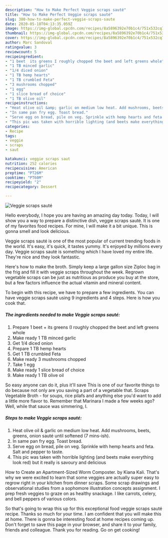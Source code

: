 ```yaml
---
description: "How to Make Perfect Veggie scraps sauté"
title: "How to Make Perfect Veggie scraps sauté"
slug: 380-how-to-make-perfect-veggie-scraps-saute
date: 2020-05-18T04:13:35.059Z
image: https://img-global.cpcdn.com/recipes/8a5896392e70b1c4/751x532cq70/veggie-scraps-saute-recipe-main-photo.jpg
thumbnail: https://img-global.cpcdn.com/recipes/8a5896392e70b1c4/751x532cq70/veggie-scraps-saute-recipe-main-photo.jpg
cover: https://img-global.cpcdn.com/recipes/8a5896392e70b1c4/751x532cq70/veggie-scraps-saute-recipe-main-photo.jpg
author: Marc Sandoval
ratingvalue: 3
reviewcount: 5
recipeingredient:
- "1 beet  its greens I roughly chopped the beet and left greens whole"
- "1 TB minced garlic"
- "1/4 diced onion"
- "1 TB hemp hearts"
- "1 TB crumbled Feta"
- "3 mushrooms chopped"
- "1 egg"
- "1 slice bread of choice"
- "1 TB olive oil"
recipeinstructions:
- "Heat olive oil &amp; garlic on medium low heat. Add mushrooms, beets, greens, onion sauté until softened (7 mins-ish)."
- "In same pan fry egg. Toast bread."
- "Serve egg on bread, pile on veg. Sprinkle with hemp hearts and feta. Salt and pepper to taste."
- "This pic was taken with horrible lighting (and beets make everything look red) but it really is savoury and delicious"
categories:
- Recipe
tags:
- veggie
- scraps
- saut

katakunci: veggie scraps saut 
nutrition: 252 calories
recipecuisine: American
preptime: "PT26M"
cooktime: "PT60M"
recipeyield: "2"
recipecategory: Dessert

---
```



![Veggie scraps sauté](https://img-global.cpcdn.com/recipes/8a5896392e70b1c4/751x532cq70/veggie-scraps-saute-recipe-main-photo.jpg)

Hello everybody, I hope you are having an amazing day today. Today, I will show you a way to prepare a distinctive dish, veggie scraps sauté. It is one of my favorites food recipes. For mine, I will make it a bit unique. This is gonna smell and look delicious.

Veggie scraps sauté is one of the most popular of current trending foods in the world. It's easy, it's quick, it tastes yummy. It's enjoyed by millions every day. Veggie scraps sauté is something which I have loved my entire life. They're nice and they look fantastic.

Here&#39;s how to make the broth. Simply keep a large gallon size Ziploc bag in the frig and fill it with veggie scraps throughout the week. Regrown vegetable scraps can be just as nutritious as produce you buy at the store, but a few factors influence the actual vitamin and mineral content.


To begin with this recipe, we have to prepare a few ingredients. You can have veggie scraps sauté using 9 ingredients and 4 steps. Here is how you cook that.

<!--inarticleads1-->

##### The ingredients needed to make Veggie scraps sauté:

1. Prepare 1 beet + its greens (I roughly chopped the beet and left greens whole
1. Make ready 1 TB minced garlic
1. Get 1/4 diced onion
1. Prepare 1 TB hemp hearts
1. Get 1 TB crumbled Feta
1. Make ready 3 mushrooms chopped
1. Take 1 egg
1. Make ready 1 slice bread of choice
1. Make ready 1 TB olive oil


So easy anyone can do it, plus it&#39;ll save This is one of our favorite things to do because not only are you saving a part of a vegetable that. Scraps Vegetable Broth - for soups, rice pilafs and anything else you&#39;d want to add a little more flavor to. Remember that Marinara I made a few weeks ago? Well, while that sauce was simmering, I. 

<!--inarticleads2-->

##### Steps to make Veggie scraps sauté:

1. Heat olive oil &amp; garlic on medium low heat. Add mushrooms, beets, greens, onion sauté until softened (7 mins-ish).
1. In same pan fry egg. Toast bread.
1. Serve egg on bread, pile on veg. Sprinkle with hemp hearts and feta. Salt and pepper to taste.
1. This pic was taken with horrible lighting (and beets make everything look red) but it really is savoury and delicious


How to Create an Apartment-Sized Worm Composter. by Kiana Kali. That&#39;s why we were excited to learn that some veggies are actually super easy to regrow right in your kitchen from dinner scraps. Some scrap drawings and observational studies from a sophomore illustration concepts assignment. I prep fresh veggies to graze on as healthy snackage. I like carrots, celery, and bell peppers of various colors. 

So that's going to wrap this up for this exceptional food veggie scraps sauté recipe. Thanks so much for your time. I am confident that you will make this at home. There is gonna be interesting food at home recipes coming up. Don't forget to save this page in your browser, and share it to your family, friends and colleague. Thank you for reading. Go on get cooking!
